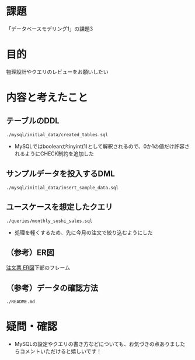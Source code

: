 # 課題
「データベースモデリング1」の課題3

# 目的
物理設計やクエリのレビューをお願いしたい

# 内容と考えたこと
## テーブルのDDL
```./mysql/initial_data/created_tables.sql```
- MySQLではbooleanがtinyint(1)として解釈されるので、0か1の値だけ許容されるようにCHECK制約を追加した

## サンプルデータを投入するDML
```./mysql/initial_data/insert_sample_data.sql```

## ユースケースを想定したクエリ
```./queries/monthly_sushi_sales.sql```
- 処理を軽くするため、先に今月の注文で絞り込むようにした

## （参考）ER図
[注文票 ER図](https://miro.com/app/board/uXjVLyG5gQE=/?share_link_id=416247123414)下部のフレーム

## （参考）データの確認方法
```./README.md```

# 疑問・確認
- MySQLの設定やクエリの書き方などについても、お気づきの点ありましたらコメントいただけると嬉しいです！